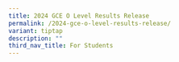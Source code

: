 ```yaml
---
title: 2024 GCE O Level Results Release
permalink: /2024-gce-o-level-results-release/
variant: tiptap
description: ""
third_nav_title: For Students
---
```

